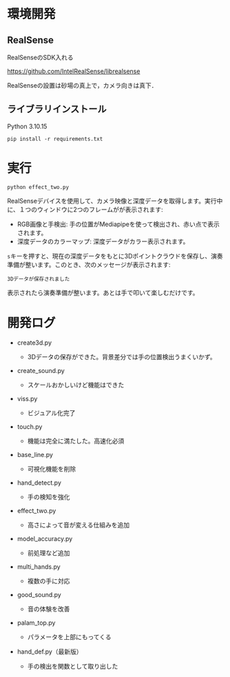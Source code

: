 # 環境開発
## RealSense
RealSenseのSDK入れる

https://github.com/IntelRealSense/librealsense

RealSenseの設置は砂場の真上で，カメラ向きは真下．

## ライブラリインストール
Python 3.10.15
```
pip install -r requirements.txt
```

# 実行
```
python effect_two.py
```
RealSenseデバイスを使用して、カメラ映像と深度データを取得します。実行中に、１つのウィンドウに2つのフレームがが表示されます:
- RGB画像と手検出: 手の位置がMediapipeを使って検出され、赤い点で表示されます。
- 深度データのカラーマップ: 深度データがカラー表示されます。

`s`キーを押すと、現在の深度データをもとに3Dポイントクラウドを保存し、演奏準備が整います。このとき、次のメッセージが表示されます:
```
3Dデータが保存されました
```
表示されたら演奏準備が整います。あとは手で叩いて楽しむだけです。


# 開発ログ
- create3d.py
    - 3Dデータの保存ができた。背景差分では手の位置検出うまくいかず。

- create_sound.py
    - スケールおかしいけど機能はできた

- viss.py
    - ビジュアル化完了

- touch.py
    - 機能は完全に満たした。高速化必須

- base_line.py
    - 可視化機能を削除

- hand_detect.py
    - 手の検知を強化

- effect_two.py
    - 高さによって音が変える仕組みを追加

- model_accuracy.py
    - 前処理など追加

- multi_hands.py
    - 複数の手に対応

- good_sound.py
    - 音の体験を改善
- palam_top.py
    - パラメータを上部にもってくる
- hand_def.py（最新版）
    - 手の検出を関数として取り出した